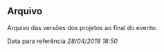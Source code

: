## Arquivo


Arquivo das versões dos projetos ao final do evento.

Data para referência *28/04/2018 18:50*